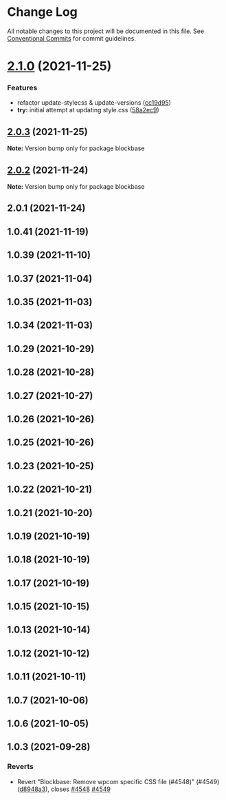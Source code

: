 # Change Log

All notable changes to this project will be documented in this file.
See [Conventional Commits](https://conventionalcommits.org) for commit guidelines.

# [2.1.0](https://github.com/Automattic/themes/compare/blockbase@2.0.3...blockbase@2.1.0) (2021-11-25)


### Features

* refactor update-stylecss & update-versions ([cc19d95](https://github.com/Automattic/themes/commit/cc19d95a4f3f2fa5511a7d4c049da94af01f5b30))
* **try:** initial attempt at updating style.css ([58a2ec9](https://github.com/Automattic/themes/commit/58a2ec94a9a4eaeb3996f8c3e9f4d4d2bfe1fbcc))





## [2.0.3](https://github.com/Automattic/themes/compare/blockbase@2.0.2...blockbase@2.0.3) (2021-11-25)

**Note:** Version bump only for package blockbase





## [2.0.2](https://github.com/Automattic/themes/compare/blockbase@2.0.1...blockbase@2.0.2) (2021-11-24)

**Note:** Version bump only for package blockbase





## 2.0.1 (2021-11-24)



## 1.0.41 (2021-11-19)



## 1.0.39 (2021-11-10)



## 1.0.37 (2021-11-04)



## 1.0.35 (2021-11-03)



## 1.0.34 (2021-11-03)



## 1.0.29 (2021-10-29)



## 1.0.28 (2021-10-28)



## 1.0.27 (2021-10-27)



## 1.0.26 (2021-10-26)



## 1.0.25 (2021-10-26)



## 1.0.23 (2021-10-25)



## 1.0.22 (2021-10-21)



## 1.0.21 (2021-10-20)



## 1.0.19 (2021-10-19)



## 1.0.18 (2021-10-19)



## 1.0.17 (2021-10-19)



## 1.0.15 (2021-10-15)



## 1.0.13 (2021-10-14)



## 1.0.12 (2021-10-12)



## 1.0.11 (2021-10-11)



## 1.0.7 (2021-10-06)



## 1.0.6 (2021-10-05)



## 1.0.3 (2021-09-28)


### Reverts

* Revert "Blockbase: Remove wpcom specific CSS file (#4548)" (#4549) ([d8948a3](https://github.com/Automattic/themes/commit/d8948a3a9eb8242d1dfa5c53d259a786e1fea0e9)), closes [#4548](https://github.com/Automattic/themes/issues/4548) [#4549](https://github.com/Automattic/themes/issues/4549)
